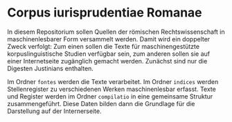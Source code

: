 # Corpus iurisprudentiae Romanae

In diesem Repositorium sollen Quellen der römischen Rechtswissenschaft in maschinenlesbarer Form versammelt werden.
Damit wird ein doppelter Zweck verfolgt: Zum einen sollen die Texte für maschinengestützte korpuslinguistische Studien
verfügbar sein, zum anderen sollen sie auf einer Internetseite zugänglich gemacht werden. Zunächst sind nur die Digesten
Justinians enthalten.

Im Ordner `fontes` werden die Texte verarbeitet. Im Ordner `indices` werden Stellenregister zu verschiedenen Werken
maschinenlesbar erfasst. Texte und Register werden im Ordner `compilatio` in eine gemeinsame Struktur zusammengeführt.
Diese Daten bilden dann die Grundlage für die Darstellung auf der Internerseite.
